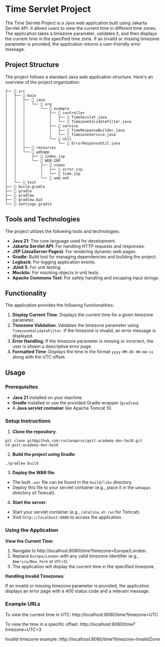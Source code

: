 # Time Servlet Project

The Time Servlet Project is a Java web application built using Jakarta Servlet API. It allows users to view the current time in different time zones. The application takes a timezone parameter, validates it, and then displays the current time in the specified time zone. If an invalid or missing timezone parameter is provided, the application returns a user-friendly error message.

## Project Structure

The project follows a standard Java web application structure. Here's an overview of the project organization:

```shell
├── 󱧼 src
│   ├──  main
│   │   ├──  java
│   │   │   └──  org
│   │   │       └──  example
│   │   │           ├──  controller
│   │   │           │   ├──  TimeServlet.java
│   │   │           │   └──  TimezoneValidateFilter.java
│   │   │           ├──  service
│   │   │           │   ├──  TimeResponseBuilder.java
│   │   │           │   └──  TimezoneService.java
│   │   │           └──  util
│   │   │               └──  ErrorResponseUtil.java
│   │   ├──  resources
│   │   └──  webapp
│   │       ├──  index.jsp
│   │       └──  WEB-INF
│   │           ├──  views
│   │           │   ├──  error.jsp
│   │           │   └──  time.jsp
│   │           └──  web.xml
│   └──  test
├──  build.gradle
├──  gradle
├──  gradlew
├──  gradlew.bat
└──  settings.gradle
```

## Tools and Technologies

The project utilizes the following tools and technologies:

- **Java 21**: The core language used for development.
- **Jakarta Servlet API**: For handling HTTP requests and responses.
- **JSP (JavaServer Pages)**: For rendering dynamic web pages.
- **Gradle**: Build tool for managing dependencies and building the project.
- **Logback**: For logging application events.
- **JUnit 5**: For unit testing.
- **Mockito**: For mocking objects in unit tests.
- **Apache Commons Text**: For safely handling and escaping input strings.

## Functionality

The application provides the following functionalities:

1. **Display Current Time**: Displays the current time for a given timezone parameter.
2. **Timezone Validation**: Validates the timezone parameter using `TimezoneValidateFilter`. If the timezone is invalid, an error message is displayed.
3. **Error Handling**: If the timezone parameter is missing or incorrect, the user is shown a descriptive error page.
4. **Formatted Time**: Displays the time in the format `yyyy-MM-dd HH:mm:ss` along with the UTC offset.

## Usage

### Prerequisites

- **Java 21** installed on your machine.
- **Gradle** installed or use the provided Gradle wrapper (`gradlew`).
- A **Java servlet container** like Apache Tomcat 10.

### Setup Instructions

1. **Clone the repository**:
```shell
git clone git@github.com:ruslanaprus/goit-academy-dev-hw10.git
cd goit-academy-dev-hw10
```
   
2. **Build the project using Gradle**:

```shell
./gradlew build
```

3. **Deploy the WAR file**:

- The built `.war` file can be found in the `build/libs` directory.
- Deploy this file to your servlet container (e.g., place it in the `webapps` directory of Tomcat).

4. **Start the server**:

- Start your servlet container (e.g., `catalina.sh run` for Tomcat).
- Visit `http://localhost:8080` to access the application.

### Using the Application

**View the Current Time**:

1. Navigate to http://localhost:8080/time?timezone=Europe/London. 
2. Replace `Europe/London` with any valid timezone identifier (e.g., `America/New_York` or `UTC+3`). 
3. The application will display the current time in the specified timezone.

**Handling Invalid Timezones**:

If an invalid or missing timezone parameter is provided, the application displays an error page with a 400 status code and a relevant message.

### Example URLs

To view the current time in UTC:
http://localhost:8080/time?timezone=UTC

To view the time in a specific offset:
http://localhost:8080/time?timezone=UTC+3

Invalid timezone example:
http://localhost:8080/time?timezone=InvalidZone